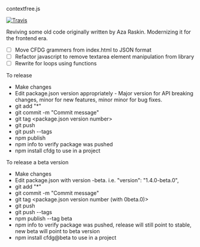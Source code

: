 contextfree.js

[![Travis](https://img.shields.io/travis/bradleybossard/contextfree.svg)](https://travis-ci.org/bradleybossard/contextfree)

Reviving some old code originally written by Aza Raskin.  Modernizing it for the frontend era.

- [ ] Move CFDG grammers from index.html to JSON format
- [ ] Refactor javascript to remove textarea element manipulation from library
- [ ] Rewrite for loops using functions

To release

- Make changes
- Edit package.json version appropriately - Major version for API breaking changes, minor for new features, minor minor for bug fixes.
- git add "*"
- git commit -m "Commit message"
- git tag <package.json version number>
- git push
- git push --tags
- npm publish
- npm info <cdfg> to verify package was pushed
- npm install cfdg to use in a project

To release a beta version

- Make changes
- Edit package.json with version -beta.<beta-version-release> i.e. "version": "1.4.0-beta.0",
- git add "*"
- git commit -m "Commit message"
- git tag <package.json version number (with 0beta.0)>
- git push
- git push --tags
- npm publish --tag beta
- npm info <cdfg> to verify package was pushed, release will still point to stable, new beta will point to beta version
- npm install cfdg@beta to use in a project
